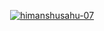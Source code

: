 <p align="center">
  <a href="https://github-profile-trophy.vercel.app/?username=himanshusahu-07">
    <img src="https://github-profile-trophy.vercel.app/?username=himanshusahu-07" alt="himanshusahu-07" />
  </a>
</p>
